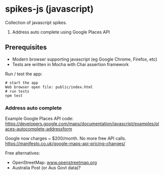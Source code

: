# spikes-js (javascript)

Collection of javascript spikes.
1. Address auto complete using Google Places API

## Prerequisites
* Modern browser supporting javascript (eg Google Chrome, Firefox, etc)
* Tests are written in Mocha with Chai assertion framework

Run / test the app:
```
# start the app
Web browser open file: public/index.html
# run tests
npm test
```

### Address auto complete

Example Google Places API code:
https://developers.google.com/maps/documentation/javascript/examples/places-autocomplete-addressform

Google now charges ~ $200/month.  No more free API calls.
https://manifesto.co.uk/google-maps-api-pricing-changes/

Free alternatives:
* OpenStreetMap: www.openstreetmap.org
* Australia Post (or Aus Govt data)?